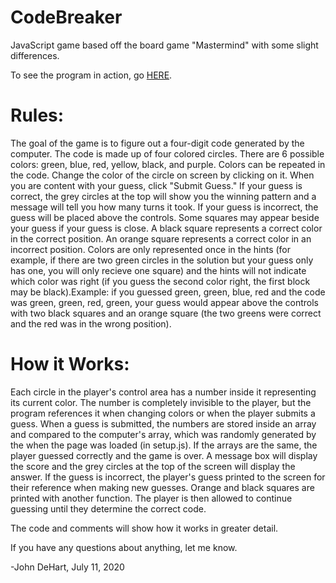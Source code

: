 # CodeBreaker
JavaScript game based off the board game "Mastermind" with some slight differences.

To see the program in action, go <a href = "https://dehart.dev/projects/games/codeBreaker/codeBreaker.html" target = "_blank">HERE</a>.

<h1>Rules: </h1>
The goal of the game is to figure out a four-digit code generated by the computer. The code is made up of four colored circles. There are 6 possible colors: green, blue, red, yellow, black, and purple. Colors can be repeated in the code. Change the color of the circle on screen by clicking on it. When you are content with your guess, click "Submit Guess." If your guess is correct, the grey circles at the top will show you the winning pattern and a message will tell you how many turns it took. If your guess is incorrect, the guess will be placed above the controls. Some squares may appear beside your guess if your guess is close. A black square represents a correct color in the correct position. An orange square represents a correct color in an incorrect position. Colors are only represented once in the hints (for example, if there are two green circles in the solution but your guess only has one, you will only recieve one square) and the hints will not indicate which color was right (if you guess the second color right, the first block may be black).Example: if you guessed green, green, blue, red and the code was green, green, red, green, your guess would appear above the controls with two black squares and an orange square (the two greens were correct and the red was in the wrong position).

<h1>How it Works: </h1>
Each circle in the player's control area has a number inside it representing its current color. The number is completely invisible to the player, but the program references it when changing colors or when the player submits a guess. When a guess is submitted, the numbers are stored inside an array and compared to the computer's array, which was randomly generated by the  when the page was loaded (in setup.js). If the arrays are the same, the player guessed correctly and the game is over. A message box will display the score and the grey circles at the top of the screen will display the answer. If the guess is incorrect, the player's guess printed to the screen for their reference when making new guesses. Orange and black squares are printed with another function. The player is then allowed to continue guessing until they determine the correct code.

The code and comments will show how it works in greater detail.

If you have any questions about anything, let me know.

-John DeHart, July 11, 2020
